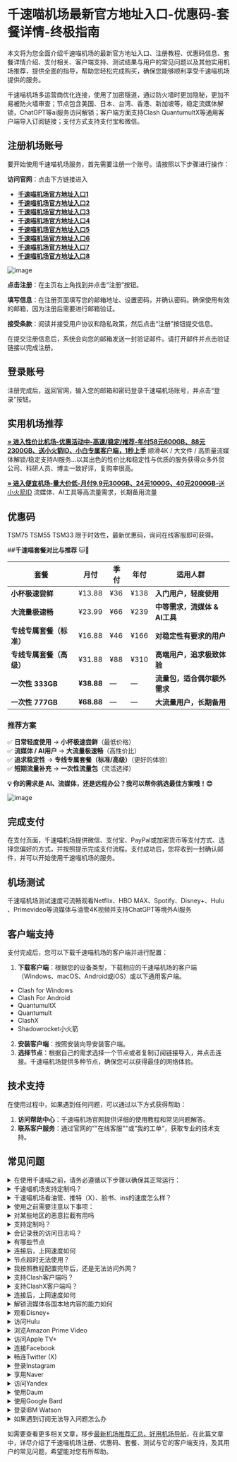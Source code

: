 # 千速喵机场最新官方地址入口-优惠码-套餐详情-终极指南
本文将为您全面介绍千速喵机场的最新官方地址入口、注册教程、优惠码信息、套餐详情介绍、支付相关、客户端支持、测试结果与用户的常见问题以及其他实用机场推荐，提供全面的指导，帮助您轻松完成购买，确保您能够顺利享受千速喵机场提供的服务。

千速喵机场多运营商优化连接，使用了加密隧道，通过防火墙时更加隐秘，更加不易被防火墙审查；节点包含美国、日本、台湾、香港、新加坡等，稳定流媒体解锁，ChatGPT等ai服务访问解锁；客户端方面支持Clash QuantumultX等通用客户端导入订阅链接；支付方式支持支付宝和微信。


##  注册机场账号

要开始使用千速喵机场服务，首先需要注册一个账号。请按照以下步骤进行操作：

**访问官网**：点击下方链接进入

- [ **千速喵机场官方地址入口1**](https://tmsrets.top/zh/#/auth/signup;referral=kVtPUsAw)
- [ **千速喵机场官方地址入口2**](tmsretb.top/zh/#/auth/signup;referral=kVtPUsAw)
- [ **千速喵机场官方地址入口3**](tsmeod.top/zh/#/auth/signup;referral=kVtPUsAw)
- [ **千速喵机场官方地址入口4**](tsmeog.top/zh/#/auth/signup;referral=kVtPUsAw)
- [ **千速喵机场官方地址入口5**](tmsretv.top/zh/#/auth/signup;referral=kVtPUsAw)
- [ **千速喵机场官方地址入口6**](tmsrets.top/zh/#/auth/signup;referral=kVtPUsAw)
- [ **千速喵机场官方地址入口7**](tsre-s.cc/zh/#/auth/signup;referral=kVtPUsAw)
- [ **千速喵机场官方地址入口8**](tmsretb.top/zh/#/auth/signup;referral=kVtPUsAw)

![image](https://github.com/user-attachments/assets/5ea643b9-19e5-4f62-9432-dd719b044480)


**点击注册**：在主页右上角找到并点击“注册”按钮。

 **填写信息**：在注册页面填写您的邮箱地址、设置密码，并确认密码。确保使用有效的邮箱，因为注册后需要进行邮箱验证。
 
 **接受条款**：阅读并接受用户协议和隐私政策，然后点击“注册”按钮提交信息。

在提交注册信息后，系统会向您的邮箱发送一封验证邮件。请打开邮件并点击验证链接以完成注册。

##  登录账号
注册完成后，返回官网，输入您的邮箱和密码登录千速喵机场账号，并点击“登录”按钮。

##  实用机场推荐

[**» 进入性价比机场-优惠活动中-高速/稳定/推荐-年付58元600GB、88元2300GB、送小火箭ID、小白专属客户端，1秒上手**](https://ll.silos.top/lepl/sxdxZeA8VV) 顺滑4K / 大文件 / 高质量流媒体解锁/稳定支持AI服务...以其出色的性价比和稳定性与优质的服务获得众多外贸公司、科研人员、博主一致好评，复购率很高。

[**» 进入便宜机场-量大价低-月付9.9元300GB、24元1000G、40元2000GB**-送小火箭ID](https://oo.silos.top/cheap/ew8KhPafvG) 流媒体、AI工具等高流量需求，长期备用流量



##  优惠码
 TSM75  TSM55 TSM33 限于时效性，最新优惠码，询问在线客服即可获得。


##**千速喵套餐对比与推荐** 🐱🚀  

| **套餐** | **月付** | **季付** | **年付** | **适用人群** |
|---------|--------|--------|--------|-------------|
| **小杯极速尝鲜** | ¥13.88 | ¥36 | ¥138 | **入门用户，轻度使用** |
| **大流量极速畅** | ¥23.99 | ¥66 | ¥239 | **中等需求，流媒体 & AI工具** |
| **专线专属套餐（标准）** | ¥16.88 | ¥46 | ¥166 | **对稳定性有要求的用户** |
| **专线专属套餐（高级）** | ¥31.88 | ¥88 | ¥310 | **高端用户，追求极致体验** |
| **一次性 333GB** | **¥38.88** | — | — | **流量包，适合偶尔额外需求** |
| **一次性 777GB** | **¥68.88** | — | — | **大流量用户，长期备用** |

### **推荐方案**
✅ **日常轻度使用** → **小杯极速尝鲜**（最低价格）  
✅ **流媒体 / AI用户** → **大流量极速畅**（高性价比）  
✅ **追求稳定性** → **专线专属套餐（标准/高级）**（更好的体验）  
✅ **短期流量补充** → **一次性流量包**（灵活选择）  

**💡 你的需求是 AI、流媒体，还是远程办公？我可以帮你挑选最佳方案哦！😊**

![image](https://github.com/user-attachments/assets/d48d7006-203d-4f8c-bd4b-1f8fcf852b84)


## 完成支付

在支付页面，千速喵机场提供微信、支付宝、PayPal或加密货币等支付方式、选择您偏好的方式，并按照提示完成支付流程。支付成功后，您将收到一封确认邮件，并可以开始使用千速喵机场的服务。

##  机场测试

千速喵机场测试速度可流畅观看Netflix、HBO MAX、Spotify、Disney+、Hulu 、Primevideo等流媒体与油管4K视频并支持ChatGPT等境外AI服务



## 客户端支持
支付完成后，您可以下载千速喵机场的客户端并进行配置：
 1. **下载客户端**：根据您的设备类型，下载相应的千速喵机场的客户端（Windows、macOS、Android或iOS）或以下通用客户端。
- Clash for Windows
- Clash For Android
- QuantumultX
- Quantumult
- ClashX
- Shadowrocket小火箭
2. **安装客户端**：按照安装向导安装客户端。
3. **选择节点**：根据自己的需求选择一个节点或者复制订阅链接导入，并点击连接。千速喵机场提供多种节点，确保您可以获得最佳的网络体验。
## 技术支持

在使用过程中，如果遇到任何问题，可以通过以下方式获得帮助：

1. **访问帮助中心**：千速喵机场官网提供详细的使用教程和常见问题解答。
2. **联系客户服务**：通过官网的""在线客服""或”我的工单“，获取专业的技术支持。


## 常见问题

<section><details><summary>在使用千速喵之前，请务必遵循以下步骤以确保其正常运行：</summary>

退出其他代理软件：在启动千速喵前，确保已经完全退出任何其他代理软件，以避免冲突。
卸载浏览器内的代理插件：如果浏览器中安装了代理插件（如谷歌访问助手等），请将其卸载，以防干扰千速喵的功能。
重启设备：为了确保所有设置生效并清理潜在的缓存问题，建议在完成上述步骤后重新启动您的设备。
</details><details><summary>千速喵机场支持定制吗？</summary> 支持套餐定制，可选定制套餐及企业套餐，请咨询客服使用定制功能。

</details></section><section><details><summary>千速喵机场看油管、推特（X）、脸书、ins的速度怎么样？</summary>开启千速喵机场的订阅链接后，可以快速访问油管、推特（X）、脸书、ins等外网门户。

</details></section><section><details><summary>使用之前需要注意以下事项：</summary>关闭其他代理服务：在使用千速喵之前，必须完全关闭所有其他正在运行的代理服务，以避免冲突和干扰；

移除代理插件：检查并移除浏览器中的任何代理插件，例如谷歌访问助手等，以确保千速喵能够顺利工作；

重启电脑：建议在进行以上操作后重启电脑，以确保所有更改生效，并为千速喵提供一个干净的运行环境。

</details></section><section><details><summary>对某些地区的恶意拦截有用吗</summary>千速喵的订阅链接会快速绕行全球各大节点，达到突破封锁的目的。

</details></section><section><details><summary>支持定制吗？</summary>请咨询千速喵的客服使用定制功能。如果你的订单较大，通常下都会支持套餐定制。

</details></section><section><details><summary>会记录我的访问日志吗？</summary>千速喵机场不记录用户的访问日志。

</details></section><section><details><summary>有哪些节点</summary>千速喵的节点资源覆盖亚洲、欧洲、美洲与大洋洲主要核心网络

</details></section><section><details><summary>连接后，上网速度如何</summary>千速喵购入全球频宽线路，借由这些高优先级少拥塞的线路，您可加速传送数据，大大提高上网速度。

</details></section><section><details><summary>节点超时无法使用？</summary>一般出现无法使用的情况多为本地的网络出现了状况。请先检查本地网络环境，确定无误后，尝试更新订阅链接。我们建议用户在千速喵机场客户端中设置订阅链接定时更新。

</details></section><section><details><summary>我按照教程配置完毕后，还是无法访问外网？</summary>1、请先同步你的系统时间。

2、检查你的游览器是否有代理插件，如果有的话请卸载。

3、然后将软件调成直连模式。

4、重启你的设备，在进行尝试。

</details></section><section><details><summary>支持Clash客户端吗？</summary>请查看上方千速喵机场客户端支持版块；Clash作为通用客户端，其使用方法为：复制千速喵的订阅链接，点击导入，选择满意的节点即可访问外网，详情请查看Clash使用教程

</details></section><section><details><summary>支持ClashX客户端吗？</summary>请查看上方千速喵机场客户端支持版块；ClashX作为通用客户端，其使用方法为：复制千速喵的订阅链接，点击导入，选择满意的节点即可访问外网，详情请查看ClashX使用教程

</details></section><section><details><summary>连接后，上网速度如何</summary>千速喵购入全球各地频宽线路，借由这些高优先级少拥塞的线路，您可加速传送数据，大大提高上网速度。

</details></section><section><details><summary>解锁流媒体各国本地内容的能力如何</summary>很多精彩本地内容不对境外访客开放，千速喵借由遍布主要市场的中转节点，为您解锁世界各地本地音乐电影点播、电视直播服务。

</details></section><section><details><summary>观看Disney+</summary>通过千速喵机场，你可以观看Disney+上的内容，前往Disney+官网，即可欣赏迪士尼、皮克斯、漫威、星球大战和国家地理的精彩节目。

</details></section><section><details><summary>访问Hulu</summary>你可以轻松访问Hulu，只需复制千速喵的订阅链接，前往Hulu官网，即可观看最新电视剧、电影、原创内容和直播电视服务。

</details></section><section><details><summary>浏览Amazon Prime Video</summary>千速喵让你轻松浏览Amazon Prime Video，前往Prime Video官网，即可享受丰富的电影、电视剧、纪录片及原创节目。

</details></section><section><details><summary>访问Apple TV+</summary>通过千速喵机场，你可以访问Apple TV+，前往Apple TV+官网，即可观看原创电视剧、电影和纪录片。

</details></section><section><details><summary>连接Facebook</summary>使用千速喵，你可以连接Facebook，前往Facebook官网，即可创建个人资料、分享照片、发送消息和加入群组。

</details></section><section><details><summary>畅连Twitter (X)</summary>千速喵机场让你轻松畅连Twitter (X)，前往Twitter官网，即可发布280字符的短消息（推文）进行即时信息分享和交流。

</details></section><section><details><summary>登录Instagram</summary>通过千速喵，你可以登录Instagram，前往Instagram官网，即可发布带有滤镜的图片和短视频。

</details></section><section><details><summary>享用Naver</summary>使用千速喵机场，你可以享用Naver，前往Naver官网，即可享受新闻、博客、百科、地图、邮件等服务。

</details></section><section><details><summary>访问Yandex</summary>通过千速喵，你可以访问Yandex，前往Yandex官网，即可获取新闻、地图、邮箱等服务。

</details></section><section><details><summary>使用Daum</summary>使用千速喵机场，你可以使用Daum，前往Daum官网，即可获取新闻、博客、邮箱、地图等多种服务。

</details></section><section><details><summary>使用Google Bard</summary>使用千速喵机场，您可以使用Google Bard，这是一款集成于Google产品中的强大语言模型。通过它，您可以体验智能对话、文本生成和理解功能，轻松处理各种语言任务。

</details></section><section><details><summary>登录IBM Watson</summary>通过千速喵机场，您可以轻松登录IBM Watson，这是一款全面的人工智能平台。它提供自然语言处理、机器学习和数据分析等服务，广泛应用于医疗、金融等领域。

</details></section><section><details><summary>如果遇到订阅无法导入问题怎么办</summary>如果出现订阅导入错误，1，请确保您的客户端是否支持千速喵机场？详情进入上方客户端版块查看；2，请尝试挂个其他梯子的全局进行下拉订阅；3，在浏览器中打开订阅地址并另存为yaml格式的后缀文件，进行本地导入客户端进行使用！

</details></section>

如需要查看更多相关文章，移步[最新机场推荐汇总，好用机场导航](https://github.com/jichangdaohangzhan/jichanghuizong)，在此篇文章中，详尽介绍了千速喵机场注册、优惠码、套餐、测试与它的客户端支持，及其用户的常见问题，希望能对您有所帮助。
